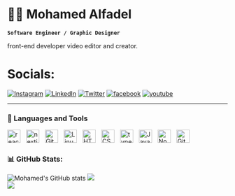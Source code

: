 # 🏄‍♂️ Mohamed Alfadel

**`Software Engineer / Graphic Designer`**

front-end developer video editor and creator.

# Socials:

[![Instagram](https://img.shields.io/badge/Instagram-%23E4405F.svg?logo=Instagram&logoColor=white)](https://www.instagram.com/m7md_alfadel1/) [![LinkedIn](https://img.shields.io/badge/LinkedIn-%230077B5.svg?logo=linkedin&logoColor=white)](https://www.linkedin.com/in/mohamed-alfadel-b84a91264/) [![Twitter](https://img.shields.io/badge/Twitter-%231DA1F2.svg?logo=Twitter&logoColor=white)](https://twitter.com/Mohamedalfad) [![facebook](https://img.shields.io/badge/facebook-%230077B5.svg?logo=facebook&logoColor=white)](https://www.facebook.com/profile.php?id=100008560232512) [![youtube](https://img.shields.io/badge/youtube-%23E4505F.svg?logo=youtube&logoColor=white)](https://www.youtube.com/channel/UCQdiQLhhPFoXqkLj4yJn-Mw)

---

### 🧰 Languages and Tools

<!-- <img align="left" alt="after effects" width="30px" style="padding-right:10px;" src="https://cdn.jsdelivr.net/gh/devicons/devicon/icons/aftereffects/aftereffects-original.svg"/>
<img align="left" alt="photoshop" width="30px" style="padding-right:10px;" src="https://cdn.jsdelivr.net/gh/devicons/devicon/icons/photoshop/photoshop-plain.svg"" />
<img align="left" alt="illustrator" width="30px" style="padding-right:10px;" src="https://cdn.jsdelivr.net/gh/devicons/devicon/icons/illustrator/illustrator-plain.svg" /> -->

<img align="left" alt="react" width="30px" style="padding-right:10px;" src="https://cdn.jsdelivr.net/gh/devicons/devicon/icons/react/react-original.svg" />
<img align="left" alt="nextjs" width="30px" style="padding-right:10px;" src="https://cdn.jsdelivr.net/gh/devicons/devicon/icons/nextjs/nextjs-original.svg" />
<img align="left" alt="Git" width="30px" style="padding-right:10px;" src="https://cdn.jsdelivr.net/gh/devicons/devicon/icons/git/git-original.svg" />
<img align="left" alt="Linux" width="30px" style="padding-right:10px;" src="https://cdn.jsdelivr.net/gh/devicons/devicon/icons/linux/linux-original.svg" />
<img align="left" alt="HTML" width="30px" style="padding-right:10px;" src="https://cdn.jsdelivr.net/gh/devicons/devicon/icons/html5/html5-plain.svg" />
<img align="left" alt="CSS" width="30px" style="padding-right:10px;" src="https://cdn.jsdelivr.net/gh/devicons/devicon/icons/css3/css3-plain.svg" />
<img align="left" alt="typeScript" width="30px" style="padding-right:10px;" src="https://cdn.jsdelivr.net/gh/devicons/devicon/icons/typescript/typescript-plain.svg" />
<img align="left" alt="JavaScript" width="30px" style="padding-right:10px;" src="https://cdn.jsdelivr.net/gh/devicons/devicon/icons/javascript/javascript-plain.svg" />
<img align="left" alt="NodeJS" width="30px" style="padding-right:10px;" src="https://cdn.jsdelivr.net/gh/devicons/devicon/icons/nodejs/nodejs-original.svg" />
<img align="left" alt="GitHub" width="30px" style="padding-right:10px;" src="https://cdn.jsdelivr.net/gh/devicons/devicon/icons/github/github-original.svg" />
<br />

#

### 📊 GitHub Stats:

![Mohamed's GitHub stats](https://github-readme-stats.vercel.app/api?username=mohamedaalfadel33&show_icons=true&theme=gruvbox)
![](https://github-readme-streak-stats.herokuapp.com/?user=mohamedaalfadel33&theme=vision-friendly-dark&hide_border=true)<br/>
![](https://github-readme-stats.vercel.app/api/top-langs/?username=mohamedaalfadel33&theme=vision-friendly-dark&hide_border=true&include_all_commits=true&count_private=true&layout=compact)

<!-- ![GitHub Streak](https://streak-stats.demolab.com?user=ForrestKnight&theme=gruvbox&border_radius=4.5) -->

#

